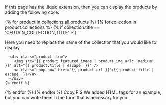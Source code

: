 If this page has the .liquid extension, then you can display the products by adding the following code:

{% for product in collections.all.products %}
  {% for collection in product.collections %}
    {% if collection.title == 'CERTAIN_COLLECTION_TITLE' %} 

Here you need to replace the name of the collection that you would like to display.

      <div class="product-item">
        <img src="{{ product.featured_image | product_img_url: 'medium' }}" alt="{{ product.title | escape  }}" />    
        <a class="shop-now" href="{{ product.url }}">{{ product.title | escape  }}</a>      
      </div>
    {% endif %}
  {% endfor %}
{% endfor %}
Copy
P.S We added HTML tags for an example, but you can write them in the form that is necessary for you.
